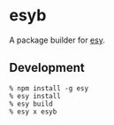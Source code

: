 # esyb

A package builder for [esy][].

## Development

```
% npm install -g esy
% esy install
% esy build
% esy x esyb
```

[esy]: http://esy.sh

